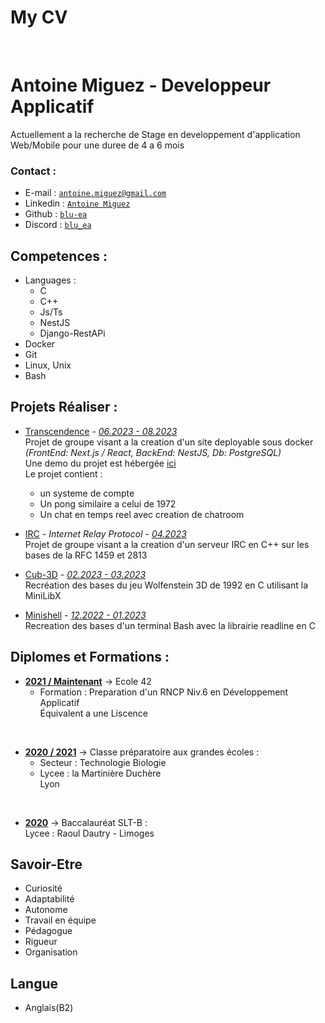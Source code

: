 My CV
===

</br>

# Antoine Miguez - Developpeur Applicatif

Actuellement a la recherche de Stage en developpement d'application Web/Mobile  pour une duree de 4 a 6 mois


### Contact :
 - E-mail : [`antoine.miguez@gmail.com`](mailto:antoine.miguez@gmail.com)
 - Linkedin : [`Antoine Miguez`](https://www.linkedin.com/in/antoine-miguez-a60402246/)
 - Github : [`blu-ea`](https://github.com/Blu-ea)
 - Discord : [`blu_ea`](https://discord.com/users/276396807821721600)


## Competences :

 - Languages :
   - C
   - C++
   - Js/Ts
   - NestJS
   - Django-RestAPi
 - Docker
 - Git
 - Linux, Unix
 - Bash


## Projets Réaliser :

 - [Transcendence](https://github.com/BenJ3D/ft_transcendence-42) - _<u>06.2023 - 08.2023</u>_  
 Projet de groupe visant a la creation d'un site deployable sous docker _(FrontEnd: Next.js / React, BackEnd: NestJS, Db: PostgreSQL)_  
 Une demo du projet est hébergée [ici](http://pongpod.fr)  
 Le projet contient :
   - un systeme de compte
   - Un pong similaire a celui de 1972
   - Un chat en temps reel avec creation de chatroom


 - [IRC](https://github.com/BenJ3D/FT_IRC-42) - *Internet Relay Protocol* - _<u>04.2023</u>_  
 Projet de groupe visant a la creation d'un serveur IRC en C++ sur les bases de la RFC 1459 et 2813


 - [Cub-3D](https://github.com/Blu-ea/cub3d) - _<u>02.2023 - 03.2023</u>_  
 Recréation des bases du jeu Wolfenstein 3D de 1992 en C utilisant la MiniLibX


 - [Minishell](https://github.com/Blu-ea/Minishell) - _<u>12.2022 - 01.2023</u>_  
 Recreation des bases d'un terminal Bash avec la librairie readline en C



## Diplomes et Formations :

 - <u>**2021 / Maintenant**</u> &rarr; Ecole 42  
   - Formation : Preparation d'un RNCP Niv.6 en Développement Applicatif  
   Équivalent a une Liscence  
 <br>

 - <u>**2020 / 2021**</u> &rarr; Classe préparatoire aux grandes écoles :
   - Secteur : Technologie Biologie 
   - Lycee : la Martinière Duchère  
     Lyon  
 <br>

 - <u>**2020**</u> &rarr; Baccalauréat SLT-B :  
    Lycee : Raoul Dautry - Limoges  



## Savoir-Etre

 - Curiosité
 - Adaptabilité
 - Autonome
 - Travail en équipe
 - Pédagogue
 - Rigueur
 - Organisation



## Langue

 - Anglais(B2)
